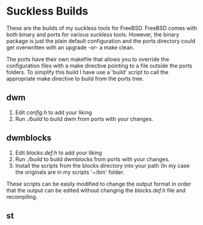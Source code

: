 
# Suckless Builds

These are the builds of my suckless tools for FreeBSD. FreeBSD comes with both binary and ports for various suckless tools. However, the binary package is just the plain default configuration and the ports directory could get overwritten with an upgrade -or- a make clean.

The ports have their own makefile that allows you to override the configuration files with a make directive pointing to a file outside the ports folders. To simplify this build I have use a 'build' script to call the appropriate make directive to build from the ports tree.

## dwm

1. Edit *config.h* to add your liking 
2. Run *./build* to build dwm from ports with your changes.

## dwmblocks

1. Edit *blocks.def.h* to add your liking 
2. Run *./build* to build dwmblocks from ports with your changes.
3. Install the scripts from the blocks directory into your path (In my case the originals are in my scripts '~/bin' folder.

These scripts can be easily modified to change the output format in order that the output can be edited without changing the *blocks.def.h* file and recompiling. 

## st 

